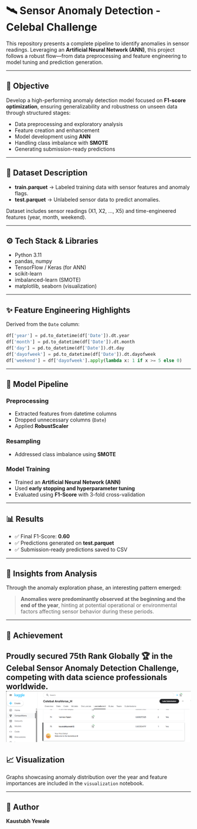 # 🛰️ Sensor Anomaly Detection - Celebal Challenge

This repository presents a complete pipeline to identify anomalies in sensor readings. Leveraging an **Artificial Neural Network (ANN)**, this project follows a robust flow—from data preprocessing and feature engineering to model tuning and prediction generation.

---

## 🎯 Objective

Develop a high-performing anomaly detection model focused on **F1-score optimization**, ensuring generalizability and robustness on unseen data through structured stages:

- Data preprocessing and exploratory analysis
- Feature creation and enhancement
- Model development using **ANN**
- Handling class imbalance with **SMOTE**
- Generating submission-ready predictions

---

## 📂 Dataset Description

- **train.parquet** → Labeled training data with sensor features and anomaly flags.
- **test.parquet** → Unlabeled sensor data to predict anomalies.

Dataset includes sensor readings (X1, X2, ..., X5) and time-engineered features (year, month, weekend).

---

## ⚙️ Tech Stack & Libraries

- Python 3.11
- pandas, numpy
- TensorFlow / Keras (for ANN)
- scikit-learn
- imbalanced-learn (SMOTE)
- matplotlib, seaborn (visualization)

---

## ✨ Feature Engineering Highlights

Derived from the `Date` column:

```python
df['year'] = pd.to_datetime(df['Date']).dt.year
df['month'] = pd.to_datetime(df['Date']).dt.month
df['day'] = pd.to_datetime(df['Date']).dt.day
df['dayofweek'] = pd.to_datetime(df['Date']).dt.dayofweek
df['weekend'] = df['dayofweek'].apply(lambda x: 1 if x >= 5 else 0)
```

---

## 🚀 Model Pipeline

### Preprocessing
- Extracted features from datetime columns
- Dropped unnecessary columns (`Date`)
- Applied **RobustScaler**

### Resampling
- Addressed class imbalance using **SMOTE**

### Model Training
- Trained an **Artificial Neural Network (ANN)**
- Used **early stopping and hyperparameter tuning**
- Evaluated using **F1-Score** with 3-fold cross-validation

---

## 📊 Results

- ✅ Final F1-Score: **0.60**
- ✅ Predictions generated on **test.parquet**
- ✅ Submission-ready predictions saved to CSV

---

## 🔎 Insights from Analysis

Through the anomaly exploration phase, an interesting pattern emerged:
> **Anomalies were predominantly observed at the beginning and the end of the year**, hinting at potential operational or environmental factors affecting sensor behavior during these periods.

---

## 🏅 Achievement

Proudly secured **75th Rank Globally** 🏆 in the **Celebal Sensor Anomaly Detection Challenge**, competing with data science professionals worldwide.
![Celebal Rank](75.png)
---

## 📈 Visualization

Graphs showcasing anomaly distribution over the year and feature importances are included in the `visualization` notebook.

---

## 💼 Author

**Kaustubh Yewale**

